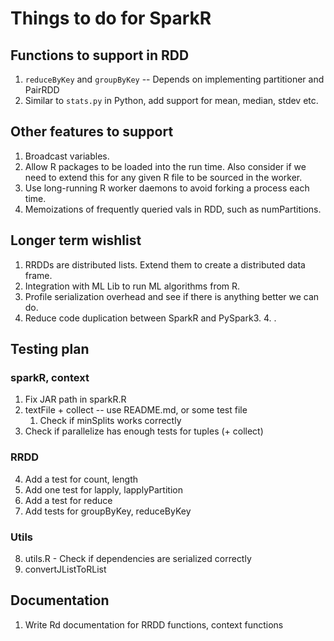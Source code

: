# Things to do for SparkR

## Functions to support in RDD

1. `reduceByKey` and `groupByKey` -- Depends on implementing partitioner and PairRDD
2. Similar to `stats.py` in Python, add support for mean, median, stdev etc.

## Other features to support

1. Broadcast variables.
2. Allow R packages to be loaded into the run time. Also consider if we need to extend
this for any given R file to be sourced in the worker.
3. Use long-running R worker daemons to avoid forking a process each time.
4. Memoizations of frequently queried vals in RDD, such as numPartitions.

## Longer term wishlist

1. RRDDs are distributed lists. Extend them to create a distributed data frame.
2. Integration with ML Lib to run ML algorithms from R.
3. Profile serialization overhead and see if there is anything better we can do.
4. Reduce code duplication between SparkR and PySpark3. 4. .

## Testing plan

### sparkR, context

1. Fix JAR path in sparkR.R
2. textFile + collect -- use README.md, or some test file
   1. Check if minSplits works correctly
3. Check if parallelize has enough tests for tuples (+ collect)

### RRDD

4. Add a test for count, length
5. Add one test for lapply, lapplyPartition
6. Add a test for reduce
7. Add tests for groupByKey, reduceByKey

### Utils
8. utils.R - Check if dependencies are serialized correctly
9. convertJListToRList

## Documentation

1. Write Rd documentation for RRDD functions, context functions
